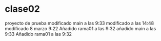 # clase02
proyecto de prueba modificado main a las 9:33
modificado a las 14:48
modificado 8 marzo 9:22
Añadido rama01 a las 9:32
añadido main a las 9:33
Añadido rama01 a las 9:32
